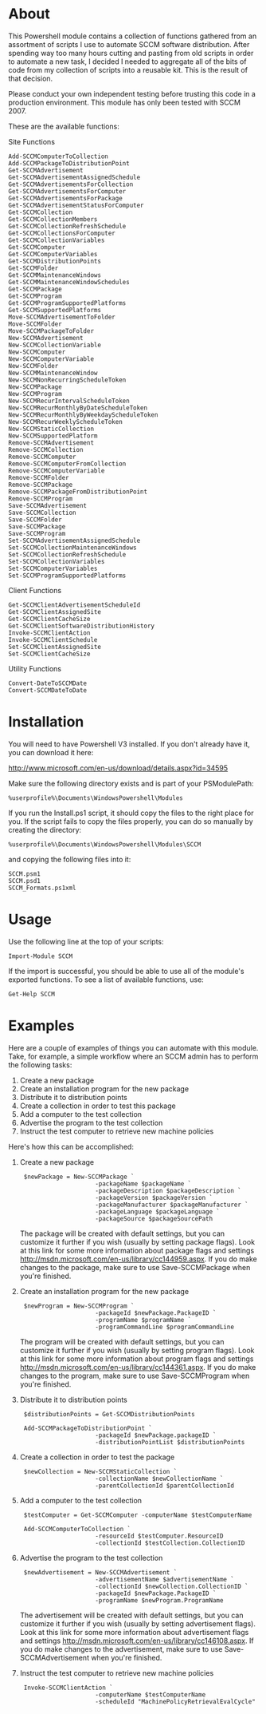 About
=====

This Powershell module contains a collection of functions gathered from an assortment of scripts I use to automate SCCM software distribution.  After spending way too many hours cutting and pasting from old scripts in order to automate a new task, I decided I needed to aggregate all of the bits of code from my collection of scripts into a reusable kit.  This is the result of that decision.

Please conduct your own independent testing before trusting this code in a production environment.  This module has only been tested with SCCM 2007.

These are the available functions:

Site Functions

    Add-SCCMComputerToCollection
    Add-SCCMPackageToDistributionPoint
    Get-SCCMAdvertisement
    Get-SCCMAdvertisementAssignedSchedule
    Get-SCCMAdvertisementsForCollection
    Get-SCCMAdvertisementsForComputer
    Get-SCCMAdvertisementsForPackage
    Get-SCCMAdvertisementStatusForComputer
    Get-SCCMCollection
    Get-SCCMCollectionMembers
    Get-SCCMCollectionRefreshSchedule
    Get-SCCMCollectionsForComputer
    Get-SCCMCollectionVariables
    Get-SCCMComputer
    Get-SCCMComputerVariables
    Get-SCCMDistributionPoints
    Get-SCCMFolder
    Get-SCCMMaintenanceWindows
    Get-SCCMMaintenanceWindowSchedules
    Get-SCCMPackage
    Get-SCCMProgram
    Get-SCCMProgramSupportedPlatforms
    Get-SCCMSupportedPlatforms
    Move-SCCMAdvertisementToFolder
    Move-SCCMFolder
    Move-SCCMPackageToFolder
    New-SCCMAdvertisement
    New-SCCMCollectionVariable
    New-SCCMComputer
    New-SCCMComputerVariable
    New-SCCMFolder
    New-SCCMMaintenanceWindow
    New-SCCMNonRecurringScheduleToken
    New-SCCMPackage
    New-SCCMProgram
    New-SCCMRecurIntervalScheduleToken
    New-SCCMRecurMonthlyByDateScheduleToken
    New-SCCMRecurMonthlyByWeekdayScheduleToken
    New-SCCMRecurWeeklyScheduleToken
    New-SCCMStaticCollection
    New-SCCMSupportedPlatform
    Remove-SCCMAdvertisement
    Remove-SCCMCollection
    Remove-SCCMComputer
    Remove-SCCMComputerFromCollection
    Remove-SCCMComputerVariable
    Remove-SCCMFolder
    Remove-SCCMPackage
    Remove-SCCMPackageFromDistributionPoint
    Remove-SCCMProgram
    Save-SCCMAdvertisement
    Save-SCCMCollection
    Save-SCCMFolder
    Save-SCCMPackage
    Save-SCCMProgram
    Set-SCCMAdvertisementAssignedSchedule
    Set-SCCMCollectionMaintenanceWindows
    Set-SCCMCollectionRefreshSchedule
    Set-SCCMCollectionVariables
    Set-SCCMComputerVariables
    Set-SCCMProgramSupportedPlatforms

Client Functions

    Get-SCCMClientAdvertisementScheduleId
    Get-SCCMClientAssignedSite
    Get-SCCMClientCacheSize
    Get-SCCMClientSoftwareDistributionHistory 
    Invoke-SCCMClientAction
    Invoke-SCCMClientSchedule
    Set-SCCMClientAssignedSite
    Set-SCCMClientCacheSize

Utility Functions

    Convert-DateToSCCMDate
    Convert-SCCMDateToDate

Installation
============

You will need to have Powershell V3 installed.  If you don't already have it, you can download it here:

http://www.microsoft.com/en-us/download/details.aspx?id=34595

Make sure the following directory exists and is part of your PSModulePath:

    %userprofile%\Documents\WindowsPowershell\Modules

If you run the Install.ps1 script, it should copy the files to the right place for you.  If the script fails to copy the files properly, you can do so manually by creating the directory:

    %userprofile%\Documents\WindowsPowershell\Modules\SCCM

and copying the following files into it:

    SCCM.psm1
    SCCM.psd1
    SCCM_Formats.ps1xml

Usage
=====

Use the following line at the top of your scripts:
    
    Import-Module SCCM

If the import is successful, you should be able to use all of the module's exported functions.  To see a list of available functions, use:

    Get-Help SCCM

Examples
========

Here are a couple of examples of things you can automate with this module.  Take, for example, a simple workflow where an SCCM admin has to perform the following tasks:

1. Create a new package
2. Create an installation program for the new package
3. Distribute it to distribution points
4. Create a collection in order to test this package
5. Add a computer to the test collection
6. Advertise the program to the test collection
7. Instruct the test computer to retrieve new machine policies

Here's how this can be accomplished:

1. Create a new package

        $newPackage = New-SCCMPackage `
                            -packageName $packageName `
                            -packageDescription $packageDescription `
                            -packageVersion $packageVersion `
                            -packageManufacturer $packageManufacturer `
                            -packageLanguage $packageLanguage `
                            -packageSource $packageSourcePath

    The package will be created with default settings, but you can customize it further if you wish (usually by setting package flags).  Look at this link for some more information about package flags and settings http://msdn.microsoft.com/en-us/library/cc144959.aspx.  If you do make changes to the package, make sure to use Save-SCCMPackage when you're finished.

2. Create an installation program for the new package

        $newProgram = New-SCCMProgram `
                            -packageId $newPackage.PackageID `
                            -programName $programName `
                            -programCommandLine $programCommandLine

    The program will be created with default settings, but you can customize it further if you wish (usually by setting program flags).  Look at this link for some more information about program flags and settings http://msdn.microsoft.com/en-us/library/cc144361.aspx. If you do make changes to the program, make sure to use Save-SCCMProgram when you're finished.

3. Distribute it to distribution points
    
        $distributionPoints = Get-SCCMDistributionPoints
    
        Add-SCCMPackageToDistributionPoint `
                            -packageId $newPackage.packageID `
                            -distributionPointList $distributionPoints

4. Create a collection in order to test the package

        $newCollection = New-SCCMStaticCollection `
                            -collectionName $newCollectionName `
                            -parentCollectionId $parentCollectionId

5. Add a computer to the test collection

        $testComputer = Get-SCCMComputer -computerName $testComputerName

        Add-SCCMComputerToCollection `
                            -resourceId $testComputer.ResourceID
                            -collectionId $testCollection.CollectionID

6. Advertise the program to the test collection

        $newAdvertisement = New-SCCMAdvertisement `
                            -advertisementName $advertisementName `
                            -collectionId $newCollection.CollectionID `
                            -packageId $newPackage.PackageID `
                            -programName $newProgram.ProgramName

    The advertisement will be created with default settings, but you can customize it further if you wish (usually by setting advertisement flags).  Look at this link for some more information about advertisement flags and settings http://msdn.microsoft.com/en-us/library/cc146108.aspx.  If you do make changes to the advertisement, make sure to use Save-SCCMAdvertisement when you're finished.

7. Instruct the test computer to retrieve new machine policies

        Invoke-SCCMClientAction `
                            -computerName $testComputerName
                            -scheduleId "MachinePolicyRetrievalEvalCycle"
